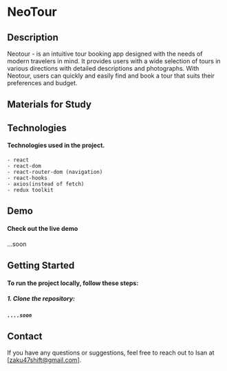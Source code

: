 <h1>NeoTour</h1>

<h2>Description</h2>

Neotour - is an intuitive tour booking app designed with the needs of modern travelers in mind. It provides users with a wide selection of tours in various directions with detailed descriptions and photographs. 
With Neotour, users can quickly and easily find and book a tour that suits their preferences and budget.

<h2>Materials for Study</h2>

          

<h2>Technologies</h2>

<h4>Technologies used in the project.</h4>

    - react
    - react-dom
    - react-router-dom (navigation)
    - react-hooks
    - axios(instead of fetch)
    - redux toolkit

<h2>Demo</h2>

<h4>Check out the live demo </h4> ...soon

<h2>Getting Started</h2>

<h4>To run the project locally, follow these steps:</h4>

<h5>1. Clone the repository:<h5>

    ....soon

<h2>Contact</h2>

If you have any questions or suggestions, feel free to reach out to Isan at [zaku47shift@gmail.com].
